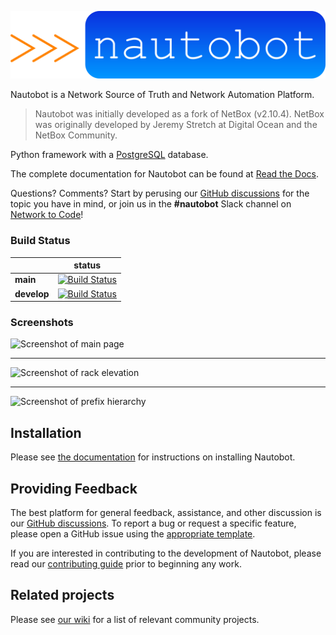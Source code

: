 ![Nautobot](nautobot/docs/nautobot_logo.svg "Nautobot logo")

Nautobot is a Network Source of Truth and Network Automation Platform.  

> Nautobot was initially developed as a fork of NetBox (v2.10.4).  NetBox was originally developed by Jeremy Stretch at Digital Ocean and the NetBox Community.

Python framework with a [PostgreSQL](https://www.postgresql.org/) database. 

The complete documentation for Nautobot can be found at [Read the Docs](https://nautobot.readthedocs.io/en/stable/).

Questions? Comments? Start by perusing our [GitHub discussions](https://github.com/nautobot/nautobot/discussions) for the topic you have in mind,
or join us in the **#nautobot** Slack channel on [Network to Code](https://networktocode.slack.com)!

### Build Status

|             | status |
|-------------|------------|
| **main** | [![Build Status](https://travis-ci.com/nautobot/nautobot.svg?branch=main)](https://travis-ci.com/nautobot/nautobot) |
| **develop** | [![Build Status](https://travis-ci.com/nautobot/nautobot.svg?branch=develop)](https://travis-ci.com/nautobot/nautobot) |

### Screenshots

![Screenshot of main page](nautobot/docs/media/screenshot1.png "Main page")

---

![Screenshot of rack elevation](nautobot/docs/media/screenshot2.png "Rack elevation")

---

![Screenshot of prefix hierarchy](nautobot/docs/media/screenshot3.png "Prefix hierarchy")

## Installation

Please see [the documentation](https://nautobot.readthedocs.io/en/stable/) for
instructions on installing Nautobot.

## Providing Feedback

The best platform for general feedback, assistance, and other discussion is our
[GitHub discussions](https://github.com/nautobot/nautobot/discussions).
To report a bug or request a specific feature, please open a GitHub issue using
the [appropriate template](https://github.com/nautobot/nautobot/issues/new/choose).

If you are interested in contributing to the development of Nautobot, please read
our [contributing guide](CONTRIBUTING.md) prior to beginning any work.

## Related projects

Please see [our wiki](https://github.com/nautobot/nautobot/wiki/Related-Projects)
for a list of relevant community projects.
